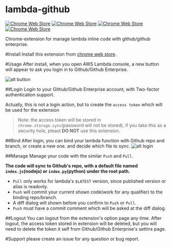 # lambda-github
[![Chrome Web Store](https://img.shields.io/chrome-web-store/v/bmjcibkkmbmabejialhgnnmhpmdmijij.svg)](https://chrome.google.com/webstore/detail/google-apps-script-github/bmjcibkkmbmabejialhgnnmhpmdmijij)
[![Chrome Web Store](https://img.shields.io/chrome-web-store/d/bmjcibkkmbmabejialhgnnmhpmdmijij.svg)](https://chrome.google.com/webstore/detail/google-apps-script-github/bmjcibkkmbmabejialhgnnmhpmdmijij)
[![Chrome Web Store](https://img.shields.io/chrome-web-store/rating/bmjcibkkmbmabejialhgnnmhpmdmijij.svg)](https://chrome.google.com/webstore/detail/google-apps-script-github/bmjcibkkmbmabejialhgnnmhpmdmijij)
[![Chrome Web Store](https://img.shields.io/chrome-web-store/rating-count/bmjcibkkmbmabejialhgnnmhpmdmijij.svg)](https://chrome.google.com/webstore/detail/google-apps-script-github/bmjcibkkmbmabejialhgnnmhpmdmijij)

Chrome-extension for manage lambda inline code with github/github enterprise.

#Install
Install this extension from [chrome web store](https://chrome.google.com/webstore/detail/bmjcibkkmbmabejialhgnnmhpmdmijij).

#Usage
After install, when you open AWS Lambda console, a new button will appear to ask you login in to Github/Github Enterprise.

![alt button](http://gdurl.com/wYoF)

##Login
Login to your Github/Github Enterprise account, with Two-factor authentication support.

Actually, this is not a login action, but to create the `access token` which will be used for the extension
>Note: the access token will be stored in `chrome.storage.sync`(password will not be stored), if you take this as a security hole, pleast **DO NOT** use this extension.

##Bind
After login, you can bind your lambda function with Github repo and branch, or create a new one. and decide which file to sync.
![alt login](http://gdurl.com/lnc1)

##Manage
Manage your code with the similar `Push` and `Pull`.

**The code will sync to Github's repo, with a default file named `index.js`(nodejs) or `index.py`(python) under the root path.**

- `Pull` only works for lambda's `$LATEST` version, since published version or alias is readonly.
- `Push` will commit your current shown code(work for any qualifier) to the binding repo/branch.
- A diff dialog will shown before you confirm to `Push` or `Pull`.
- `Push` must have a commit comment which will be asked at the diff dialog.

##Logout
You can logout from the extension's option page any time. After logout, the  access token stored in extension will be deleted, 
but you will need to delete the token it self from Github/Github Enterprise's settins page.

#Support
please create an issue for any question or bug report.
